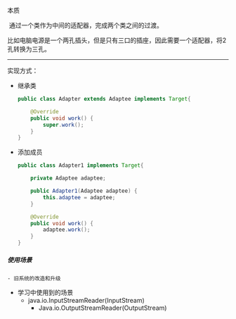 本质

​	通过一个类作为中间的适配器，完成两个类之间的过渡。

​	比如电脑电源是一个两孔插头，但是只有三口的插座，因此需要一个适配器，将2孔转换为三孔。

---



实现方式：

 -  继承类

    ```java
    public class Adapter extends Adaptee implements Target{
    
        @Override
        public void work() {
            super.work();
        }
    }
    ```

    

 -  添加成员

    ```java
    public class Adapter1 implements Target{
    
        private Adaptee adaptee;
    
        public Adapter1(Adaptee adaptee) {
            this.adaptee = adaptee;
        }
    
        @Override
        public void work() {
            adaptee.work();
        }
    }
    ```

    

##### 使用场景

	- 旧系统的改造和升级
 - 学习中使用到的场景
   	- java.io.InputStreamReader(InputStream)
      	- Java.io.OutputStreamReader(OutputStream)